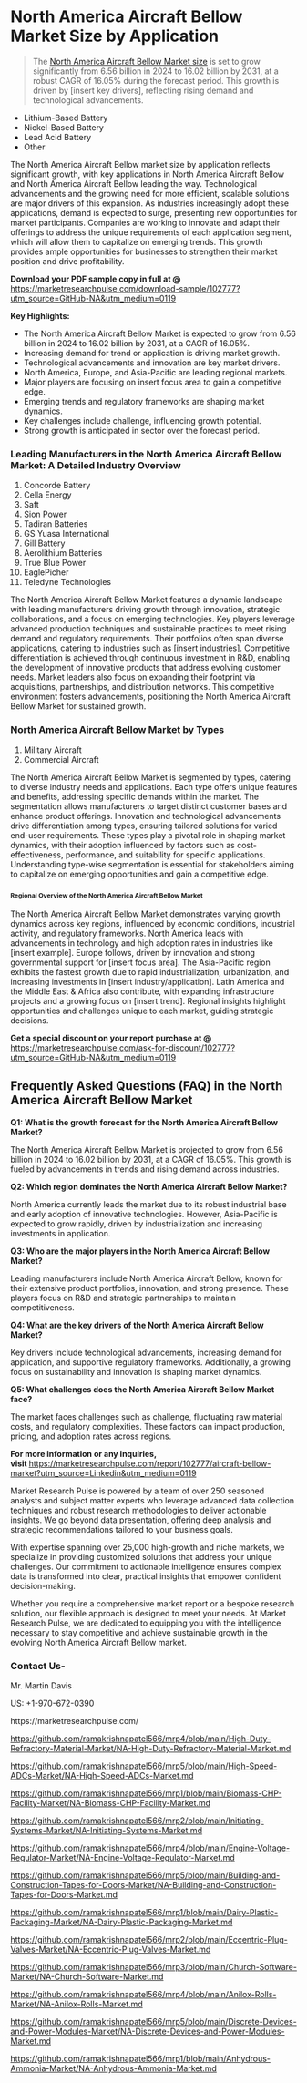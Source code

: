<h1>North America Aircraft Bellow Market&nbsp;Size by Application</h1><blockquote><p>The <a href="https://marketresearchpulse.com/download-sample/102777?utm_source=GitHub-NA&amp;utm_medium=0119">North America Aircraft Bellow Market size</a> is set to grow significantly from 6.56 billion in 2024 to 16.02 billion by 2031, at a robust CAGR of 16.05% during the forecast period. This growth is driven by [insert key drivers], reflecting rising demand and technological advancements.</p></blockquote><ul><li>Lithium-Based Battery <li> Nickel-Based Battery <li> Lead Acid Battery <li> Other</li></ul><p>The North America Aircraft Bellow market size by application reflects significant growth, with key applications in North America Aircraft Bellow and North America Aircraft Bellow leading the way. Technological advancements and the growing need for more efficient, scalable solutions are major drivers of this expansion. As industries increasingly adopt these applications, demand is expected to surge, presenting new opportunities for market participants. Companies are working to innovate and adapt their offerings to address the unique requirements of each application segment, which will allow them to capitalize on emerging trends. This growth provides ample opportunities for businesses to strengthen their market position and drive profitability.</p><p><strong>Download your PDF sample copy in full at @ </strong><a href="https://marketresearchpulse.com/download-sample/102777?utm_source=GitHub-NA&amp;utm_medium=0119">https://marketresearchpulse.com/download-sample/102777?utm_source=GitHub-NA&amp;utm_medium=0119</a></p><p><strong>Key Highlights: </strong></p><ul><li>The North America Aircraft Bellow Market is expected to grow from 6.56 billion in 2024 to 16.02 billion by 2031, at a CAGR of 16.05%.</li><li>Increasing demand for trend or application is driving market growth.</li><li>Technological advancements and innovation are key market drivers.</li><li>North America, Europe, and Asia-Pacific are leading regional markets.</li><li>Major players are focusing on insert focus area to gain a competitive edge.</li><li>Emerging trends and regulatory frameworks are shaping market dynamics.</li><li>Key challenges include challenge, influencing growth potential.</li><li>Strong growth is anticipated in sector over the forecast period.</li></ul><h3>Leading Manufacturers in the North America Aircraft Bellow Market: A Detailed Industry Overview</h3><ol><li>Concorde Battery</li><li>Cella Energy</li><li>Saft</li><li>Sion Power</li><li>Tadiran Batteries</li><li>GS Yuasa International</li><li>Gill Battery</li><li>Aerolithium Batteries</li><li>True Blue Power</li><li>EaglePicher</li><li>Teledyne Technologies</li></ol><div class="flex max-w-full flex-col flex-grow"><div class="min-h-8 text-message flex w-full flex-col items-end gap-2 whitespace-normal break-words [.text-message+&amp;]:mt-5" dir="auto" data-message-author-role="assistant" data-message-id="fd8432e4-4910-450d-b182-61b7bfb0a01f" data-message-model-slug="gpt-4o"><div class="flex w-full flex-col gap-1 empty:hidden first:pt-[3px]"><div class="markdown prose w-full break-words dark:prose-invert light"><p>The North America Aircraft Bellow Market features a dynamic landscape with leading manufacturers driving growth through innovation, strategic collaborations, and a focus on emerging technologies. Key players leverage advanced production techniques and sustainable practices to meet rising demand and regulatory requirements. Their portfolios often span diverse applications, catering to industries such as [insert industries]. Competitive differentiation is achieved through continuous investment in R&amp;D, enabling the development of innovative products that address evolving customer needs. Market leaders also focus on expanding their footprint via acquisitions, partnerships, and distribution networks. This competitive environment fosters advancements, positioning the North America Aircraft Bellow Market for sustained growth.</p></div></div></div></div><h3>North America Aircraft Bellow Market by Types</h3><ol><li>Military Aircraft <li> Commercial Aircraft</li></ol><div class="flex max-w-full flex-col flex-grow"><div class="min-h-8 text-message flex w-full flex-col items-end gap-2 whitespace-normal break-words [.text-message+&amp;]:mt-5" dir="auto" data-message-author-role="assistant" data-message-id="084470be-0bb7-4664-bddf-5156b4f41249" data-message-model-slug="gpt-4o-mini"><div class="flex w-full flex-col gap-1 empty:hidden first:pt-[3px]"><div class="markdown prose w-full break-words dark:prose-invert light"><p>The North America Aircraft Bellow Market is segmented by types, catering to diverse industry needs and applications. Each type offers unique features and benefits, addressing specific demands within the market. The segmentation allows manufacturers to target distinct customer bases and enhance product offerings. Innovation and technological advancements drive differentiation among types, ensuring tailored solutions for varied end-user requirements. These types play a pivotal role in shaping market dynamics, with their adoption influenced by factors such as cost-effectiveness, performance, and suitability for specific applications. Understanding type-wise segmentation is essential for stakeholders aiming to capitalize on emerging opportunities and gain a competitive edge.</p></div></div></div></div><h3><span style="font-size: 11px;">Regional Overview of the North America Aircraft Bellow Market</span></h3><div class="flex max-w-full flex-col flex-grow"><div class="min-h-8 text-message flex w-full flex-col items-end gap-2 whitespace-normal break-words [.text-message+&amp;]:mt-5" dir="auto" data-message-author-role="assistant" data-message-id="e9038762-ce64-4e30-91c9-9bd413514231" data-message-model-slug="gpt-4o-mini"><div class="flex w-full flex-col gap-1 empty:hidden first:pt-[3px]"><div class="markdown prose w-full break-words dark:prose-invert light"><p>The North America Aircraft Bellow Market demonstrates varying growth dynamics across key regions, influenced by economic conditions, industrial activity, and regulatory frameworks. North America leads with advancements in technology and high adoption rates in industries like [insert example]. Europe follows, driven by innovation and strong governmental support for [insert focus area]. The Asia-Pacific region exhibits the fastest growth due to rapid industrialization, urbanization, and increasing investments in [insert industry/application]. Latin America and the Middle East &amp; Africa also contribute, with expanding infrastructure projects and a growing focus on [insert trend]. Regional insights highlight opportunities and challenges unique to each market, guiding strategic decisions.</p></div></div></div></div><p><strong>Get a special discount on your report purchase at @ </strong><a href="https://marketresearchpulse.com/ask-for-discount/102777?utm_source=GitHub-NA&amp;utm_medium=0119">https://marketresearchpulse.com/ask-for-discount/102777?utm_source=GitHub-NA&amp;utm_medium=0119</a></p><h2>Frequently Asked Questions (FAQ) in the North America Aircraft Bellow Market</h2><p><strong>Q1: What is the growth forecast for the North America Aircraft Bellow Market?</strong></p><p>The North America Aircraft Bellow Market is projected to grow from 6.56 billion in 2024 to 16.02 billion by 2031, at a CAGR of 16.05%. This growth is fueled by advancements in trends and rising demand across industries.</p><p><strong>Q2: Which region dominates the North America Aircraft Bellow Market?</strong></p><p>North America currently leads the market due to its robust industrial base and early adoption of innovative technologies. However, Asia-Pacific is expected to grow rapidly, driven by industrialization and increasing investments in application.</p><p><strong>Q3: Who are the major players in the North America Aircraft Bellow Market?</strong></p><p>Leading manufacturers include North America Aircraft Bellow, known for their extensive product portfolios, innovation, and strong presence. These players focus on R&amp;D and strategic partnerships to maintain competitiveness.</p><p><strong>Q4: What are the key drivers of the North America Aircraft Bellow Market?</strong></p><p>Key drivers include technological advancements, increasing demand for application, and supportive regulatory frameworks. Additionally, a growing focus on sustainability and innovation is shaping market dynamics.</p><p><strong>Q5: What challenges does the North America Aircraft Bellow Market face?</strong></p><p>The market faces challenges such as challenge, fluctuating raw material costs, and regulatory complexities. These factors can impact production, pricing, and adoption rates across regions.</p><p><strong>For more information or any inquiries, visit&nbsp;</strong><a href="https://marketresearchpulse.com/report/102777/aircraft-bellow-market?utm_source=Linkedin&utm_medium=0119">https://marketresearchpulse.com/report/102777/aircraft-bellow-market?utm_source=Linkedin&utm_medium=0119</a></p><p>Market Research Pulse is powered by a team of over 250 seasoned analysts and subject matter experts who leverage advanced data collection techniques and robust research methodologies to deliver actionable insights. We go beyond data presentation, offering deep analysis and strategic recommendations tailored to your business goals.</p><p>With expertise spanning over 25,000 high-growth and niche markets, we specialize in providing customized solutions that address your unique challenges. Our commitment to actionable intelligence ensures complex data is transformed into clear, practical insights that empower confident decision-making.</p><p>Whether you require a comprehensive market report or a bespoke research solution, our flexible approach is designed to meet your needs. At Market Research Pulse, we are dedicated to equipping you with the intelligence necessary to stay competitive and achieve sustainable growth in the evolving North America Aircraft Bellow market.</p><h3><strong>Contact Us-</strong></h3><p>Mr. Martin Davis</p><p>US: +1-970-672-0390</p><p>https://marketresearchpulse.com/</p><p><a href="https://github.com/ramakrishnapatel566/mrp4/blob/main/High-Duty-Refractory-Material-Market/NA-High-Duty-Refractory-Material-Market.md">https://github.com/ramakrishnapatel566/mrp4/blob/main/High-Duty-Refractory-Material-Market/NA-High-Duty-Refractory-Material-Market.md</a></p><p><a href="https://github.com/ramakrishnapatel566/mrp5/blob/main/High-Speed-ADCs-Market/NA-High-Speed-ADCs-Market.md">https://github.com/ramakrishnapatel566/mrp5/blob/main/High-Speed-ADCs-Market/NA-High-Speed-ADCs-Market.md</a></p><p><a href="https://github.com/ramakrishnapatel566/mrp1/blob/main/Biomass-CHP-Facility-Market/NA-Biomass-CHP-Facility-Market.md">https://github.com/ramakrishnapatel566/mrp1/blob/main/Biomass-CHP-Facility-Market/NA-Biomass-CHP-Facility-Market.md</a></p><p><a href="https://github.com/ramakrishnapatel566/mrp2/blob/main/Initiating-Systems-Market/NA-Initiating-Systems-Market.md">https://github.com/ramakrishnapatel566/mrp2/blob/main/Initiating-Systems-Market/NA-Initiating-Systems-Market.md</a></p><p><a href="https://github.com/ramakrishnapatel566/mrp4/blob/main/Engine-Voltage-Regulator-Market/NA-Engine-Voltage-Regulator-Market.md">https://github.com/ramakrishnapatel566/mrp4/blob/main/Engine-Voltage-Regulator-Market/NA-Engine-Voltage-Regulator-Market.md</a></p><p><a href="https://github.com/ramakrishnapatel566/mrp5/blob/main/Building-and-Construction-Tapes-for-Doors-Market/NA-Building-and-Construction-Tapes-for-Doors-Market.md">https://github.com/ramakrishnapatel566/mrp5/blob/main/Building-and-Construction-Tapes-for-Doors-Market/NA-Building-and-Construction-Tapes-for-Doors-Market.md</a></p><p><a href="https://github.com/ramakrishnapatel566/mrp1/blob/main/Dairy-Plastic-Packaging-Market/NA-Dairy-Plastic-Packaging-Market.md">https://github.com/ramakrishnapatel566/mrp1/blob/main/Dairy-Plastic-Packaging-Market/NA-Dairy-Plastic-Packaging-Market.md</a></p><p><a href="https://github.com/ramakrishnapatel566/mrp2/blob/main/Eccentric-Plug-Valves-Market/NA-Eccentric-Plug-Valves-Market.md">https://github.com/ramakrishnapatel566/mrp2/blob/main/Eccentric-Plug-Valves-Market/NA-Eccentric-Plug-Valves-Market.md</a></p><p><a href="https://github.com/ramakrishnapatel566/mrp3/blob/main/Church-Software-Market/NA-Church-Software-Market.md">https://github.com/ramakrishnapatel566/mrp3/blob/main/Church-Software-Market/NA-Church-Software-Market.md</a></p><p><a href="https://github.com/ramakrishnapatel566/mrp4/blob/main/Anilox-Rolls-Market/NA-Anilox-Rolls-Market.md">https://github.com/ramakrishnapatel566/mrp4/blob/main/Anilox-Rolls-Market/NA-Anilox-Rolls-Market.md</a></p><p><a href="https://github.com/ramakrishnapatel566/mrp5/blob/main/Discrete-Devices-and-Power-Modules-Market/NA-Discrete-Devices-and-Power-Modules-Market.md">https://github.com/ramakrishnapatel566/mrp5/blob/main/Discrete-Devices-and-Power-Modules-Market/NA-Discrete-Devices-and-Power-Modules-Market.md</a></p><p><a href="https://github.com/ramakrishnapatel566/mrp1/blob/main/Anhydrous-Ammonia-Market/NA-Anhydrous-Ammonia-Market.md">https://github.com/ramakrishnapatel566/mrp1/blob/main/Anhydrous-Ammonia-Market/NA-Anhydrous-Ammonia-Market.md</a></p>
